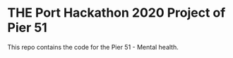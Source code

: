 # THE Port Hackathon 2020 Project of Pier 51

This repo contains the code for the Pier 51 - Mental health.
